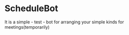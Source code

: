 # ScheduleBot

It is a simple - test - bot for arranging your simple kinds for meetings(temporarily)



